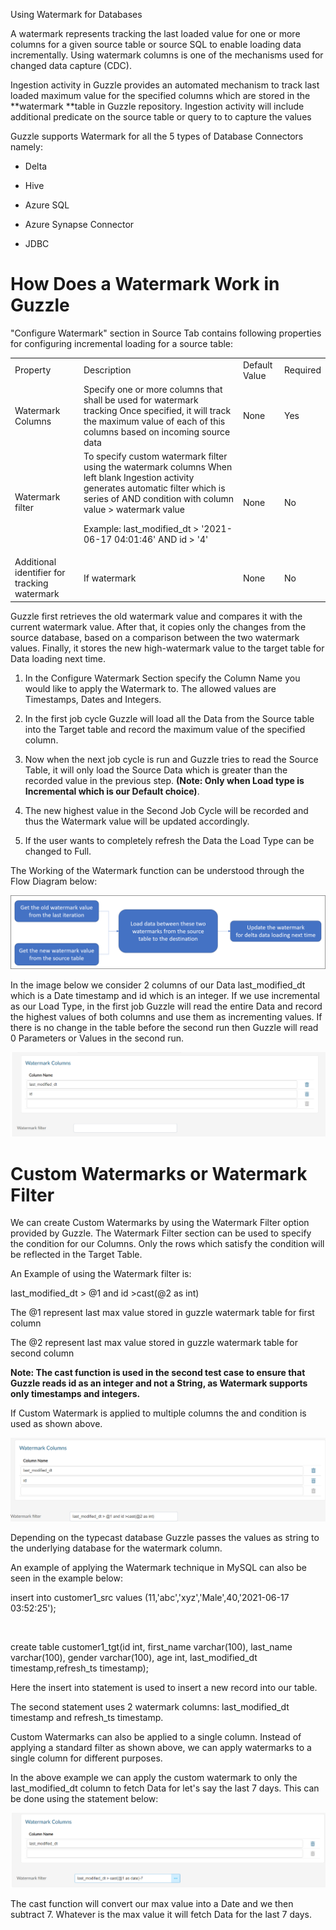 Using Watermark for Databases

A watermark represents tracking the last loaded value for one or more columns for a given source table or source SQL to enable loading data incrementally. Using watermark columns is one of the mechanisms used for changed data capture (CDC). 

Ingestion activity in Guzzle provides an automated mechanism to track last loaded maximum value for the specified columns which are stored in the **watermark **table in Guzzle repository. Ingestion activity will include additional predicate on the source table or query to to capture the values 

Guzzle supports Watermark for all the 5 types of Database Connectors namely: 

* Delta

* Hive

* Azure SQL

* Azure Synapse Connector

* JDBC

# How Does a Watermark Work in Guzzle

"Configure Watermark" section in Source Tab contains following properties for configuring  incremental loading for a source table: 

<table>
  <tr>
    <td>Property </td>
    <td>Description</td>
    <td>Default Value</td>
    <td>Required</td>
  </tr>
  <tr>
    <td>Watermark Columns</td>
    <td>Specify one or more columns that shall be used for watermark tracking Once specified, it will track the maximum value of each of this columns based on incoming source data</td>
    <td>None</td>
    <td>Yes</td>
  </tr>
  <tr>
    <td>Watermark filter</td>
    <td>To specify custom watermark filter using the watermark columns When left blank Ingestion activity generates automatic filter which  is series of AND condition with column value > watermark value

Example: 
last_modified_dt > '2021-06-17 04:01:46' AND id > '4'

</td>
    <td>None</td>
    <td>No</td>
  </tr>
  <tr>
    <td>Additional identifier for tracking watermark</td>
    <td>If watermark </td>
    <td>None</td>
    <td>No</td>
  </tr>
</table>


Guzzle first retrieves the old watermark value and compares it with the current watermark value. After that, it copies only the changes from the source database, based on a comparison between the two watermark values. Finally, it stores the new high-watermark value to the target table for Data loading next time.

1. In the Configure Watermark Section specify the Column Name you would like to apply the Watermark to. The allowed values are Timestamps, Dates and Integers.

2. In the first job cycle Guzzle will load all the Data from the Source table into the Target table and record the maximum value of the specified column.

3. Now when the next job cycle is run and Guzzle tries to read the Source Table, it will only load the Source Data which is greater than the recorded value in the previous step. **(Note: Only when Load type is Incremental which is our Default choice)**.

4. The new highest value in the Second Job Cycle will be recorded and thus the Watermark value will be updated accordingly.

5. If the user wants to completely refresh the Data the Load Type can be changed to Full.

The Working of the Watermark function can be understood through the Flow Diagram below:

![image alt text](/img/docs/how-to-guides/ingest_data/watermark1.png)

In the image below we consider 2 columns of our Data last_modified_dt which is a Date timestamp and id which is an integer. If we use incremental as our Load Type, in the first job Guzzle will read the entire Data and record the highest values of both columns and use them as incrementing values. If there is no change in the table before the second run then Guzzle will read 0 Parameters or Values in the second run.

![image alt text](/img/docs/how-to-guides/ingest_data/watermark2.png)

# Custom Watermarks or Watermark Filter

We can create Custom Watermarks by using the Watermark Filter option provided by Guzzle. The Watermark Filter section can be used to specify the condition for our Columns. Only the rows which satisfy the condition will be reflected in the Target Table.

An Example of using the Watermark filter is:

last_modified_dt > @1 and id >cast(@2 as int)

The @1 represent last max value stored in guzzle watermark table for first column

The @2 represent last max value stored in guzzle watermark table for second column

**Note: The cast function is used in the second test case to ensure that Guzzle reads id as an integer and not a String, as Watermark supports only timestamps and integers.**

If Custom Watermark is applied to multiple columns the and condition is used as shown above.

![image alt text](/img/docs/how-to-guides/ingest_data/watermark3.png)

Depending on the typecast database Guzzle passes the values as string to the underlying database for the watermark column.

An example of applying the Watermark technique in MySQL can also be seen in the example below:

insert into customer1_src values (11,'abc','xyz','Male',40,'2021-06-17 03:52:25');  

​

create table customer1_tgt(id int, first_name varchar(100), last_name varchar(100), gender varchar(100), age int, last_modified_dt timestamp,refresh_ts timestamp);   

Here the insert into statement is used to insert a new record into our table. 

The second statement uses 2 watermark columns: last_modified_dt timestamp and refresh_ts timestamp.

Custom Watermarks can also be applied to a single column. Instead of applying a standard filter as shown above, we can apply watermarks to a single column for different purposes. 

In the above example we can apply the custom watermark to only the last_modified_dt column to fetch Data for let's say the last 7 days. This can be done using the statement below:

![image alt text](/img/docs/how-to-guides/ingest_data/watermark4.png)

The cast function will convert our max value into a Date and we then subtract 7. Whatever is the max value it will fetch Data for the last 7 days.

